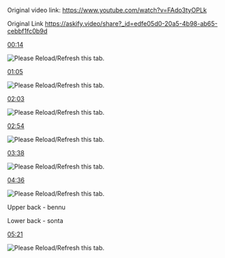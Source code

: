 Original video link:
https://www.youtube.com/watch?v=FAdo3tyOPLk

Original Link
https://askify.video/share?_id=edfe05d0-20a5-4b98-ab65-cebbf1fc0b9d

[00:14](https://youtu.be/undefined?t=14)

![Please Reload/Refresh this tab.](https://storage.googleapis.com/askify-screenshot/e1pPWx4OdzU5BddfcG5jm9FAQRy2/extension_screenshots/screenshot_default_3227c9a5-9ec2-42ff-9e48-8ba93c11f943.jpeg)

[01:05](https://youtu.be/undefined?t=65)

![Please Reload/Refresh this tab.](https://storage.googleapis.com/askify-screenshot/e1pPWx4OdzU5BddfcG5jm9FAQRy2/extension_screenshots/screenshot_default_74cced15-3411-4497-ba75-3c99dc7192dd.jpeg)

[02:03](https://youtu.be/undefined?t=123)

![Please Reload/Refresh this tab.](https://storage.googleapis.com/askify-screenshot/e1pPWx4OdzU5BddfcG5jm9FAQRy2/extension_screenshots/screenshot_default_e46b17bd-a6a5-4686-a651-74a5e0cf20ce.jpeg)

[02:54](https://youtu.be/undefined?t=174)

![Please Reload/Refresh this tab.](https://storage.googleapis.com/askify-screenshot/e1pPWx4OdzU5BddfcG5jm9FAQRy2/extension_screenshots/screenshot_default_9767ef47-4ba1-42bc-b3c2-239a742521a0.jpeg)

[03:38](https://youtu.be/undefined?t=218)

![Please Reload/Refresh this tab.](https://storage.googleapis.com/askify-screenshot/e1pPWx4OdzU5BddfcG5jm9FAQRy2/extension_screenshots/screenshot_default_5bec5f2a-ff84-4a55-af6e-5b72b6d4a8c6.jpeg)

[04:36](https://youtu.be/undefined?t=276)

![Please Reload/Refresh this tab.](https://storage.googleapis.com/askify-screenshot/e1pPWx4OdzU5BddfcG5jm9FAQRy2/extension_screenshots/screenshot_default_380119fa-5867-4525-bc18-eaed59cca2af.jpeg)

Upper back - bennu

Lower back - sonta

[05:21](https://youtu.be/undefined?t=321)

![Please Reload/Refresh this tab.](https://storage.googleapis.com/askify-screenshot/e1pPWx4OdzU5BddfcG5jm9FAQRy2/extension_screenshots/screenshot_default_08d35685-9507-4060-a9da-02c1a8cfd498.jpeg)
